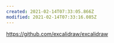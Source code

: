 ```yaml
---
created: 2021-02-14T07:33:05.866Z
modified: 2021-02-14T07:33:16.085Z
---
```

https://github.com/excalidraw/excalidraw